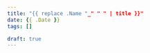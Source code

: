 ```yaml
---
title: "{{ replace .Name "_" " " | title }}"
date: {{ .Date }}
tags: []

draft: true
---
```


<!--more-->
<!-- START doctoc generated TOC please keep comment here to allow auto update -->
<!-- END doctoc generated TOC please keep comment here to allow auto update -->
